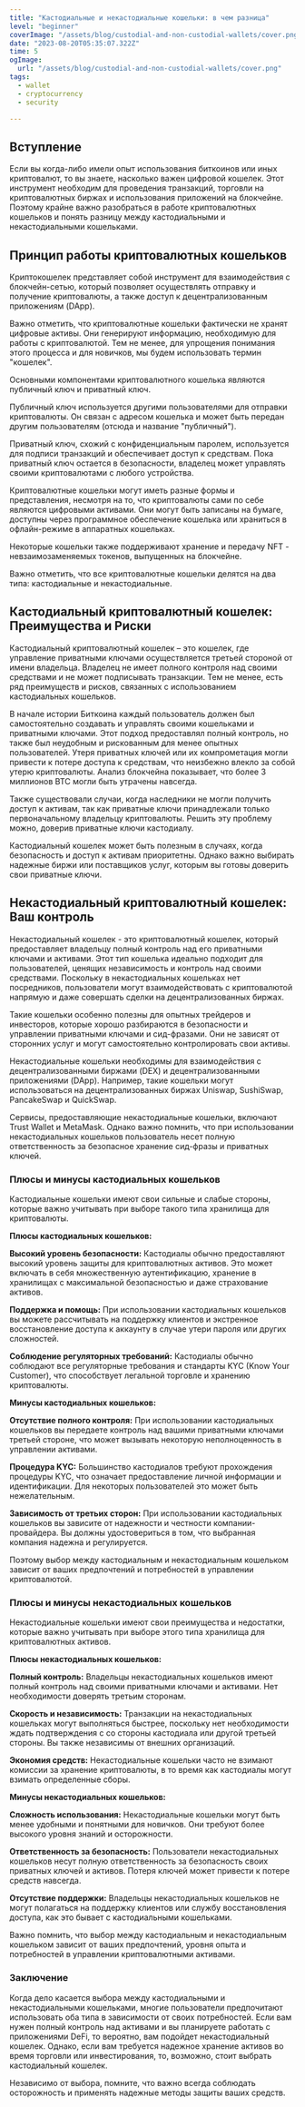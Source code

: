 ```yaml
---
title: "Кастодиальные и некастодиальные кошельки: в чем разница"
level: "beginner"
coverImage: "/assets/blog/custodial-and-non-custodial-wallets/cover.png"
date: "2023-08-20T05:35:07.322Z"
time: 5
ogImage:
  url: "/assets/blog/custodial-and-non-custodial-wallets/cover.png"
tags:
  - wallet
  - cryptocurrency
  - security

---
```

## Вступление

Если вы когда-либо имели опыт использования биткоинов или иных криптовалют, то вы знаете, насколько важен цифровой кошелек. Этот инструмент необходим для проведения транзакций, торговли на криптовалютных биржах и использования приложений на блокчейне. Поэтому крайне важно разобраться в работе криптовалютных кошельков и понять разницу между кастодиальными и некастодиальными кошельками.
## Принцип работы криптовалютных кошельков

Криптокошелек представляет собой инструмент для взаимодействия с блокчейн-сетью, который позволяет осуществлять отправку и получение криптовалюты, а также доступ к децентрализованным приложениям (DApp).

<!-- banner_place -->

Важно отметить, что криптовалютные кошельки фактически не хранят цифровые активы. Они генерируют информацию, необходимую для работы с криптовалютой. Тем не менее, для упрощения понимания этого процесса и для новичков, мы будем использовать термин "кошелек".

Основными компонентами криптовалютного кошелька являются публичный ключ и приватный ключ.

Публичный ключ используется другими пользователями для отправки криптовалюты. Он связан с адресом кошелька и может быть передан другим пользователям (отсюда и название "публичный").

Приватный ключ, схожий с конфиденциальным паролем, используется для подписи транзакций и обеспечивает доступ к средствам. Пока приватный ключ остается в безопасности, владелец может управлять своими криптовалютами с любого устройства.

Криптовалютные кошельки могут иметь разные формы и представления, несмотря на то, что криптовалюты сами по себе являются цифровыми активами. Они могут быть записаны на бумаге, доступны через программное обеспечение кошелька или храниться в офлайн-режиме в аппаратных кошельках.

Некоторые кошельки также поддерживают хранение и передачу NFT - невзаимозаменяемых токенов, выпущенных на блокчейне.

Важно отметить, что все криптовалютные кошельки делятся на два типа: кастодиальные и некастодиальные.
## Кастодиальный криптовалютный кошелек: Преимущества и Риски

Кастодиальный криптовалютный кошелек – это кошелек, где управление приватными ключами осуществляется третьей стороной от имени владельца. Владелец не имеет полного контроля над своими средствами и не может подписывать транзакции. Тем не менее, есть ряд преимуществ и рисков, связанных с использованием кастодиальных кошельков.

В начале истории Биткоина каждый пользователь должен был самостоятельно создавать и управлять своими кошельками и приватными ключами. Этот подход предоставлял полный контроль, но также был неудобным и рискованным для менее опытных пользователей. Утеря приватных ключей или их компрометация могли привести к потере доступа к средствам, что неизбежно влекло за собой утерю криптовалюты. Анализ блокчейна показывает, что более 3 миллионов BTC могли быть утрачены навсегда.

Также существовали случаи, когда наследники не могли получить доступ к активам, так как приватные ключи принадлежали только первоначальному владельцу криптовалюты. Решить эту проблему можно, доверив приватные ключи кастодиалу.

Кастодиальный кошелек может быть полезным в случаях, когда безопасность и доступ к активам приоритетны. Однако важно выбирать надежные биржи или поставщиков услуг, которым вы готовы доверить свои приватные ключи.
## Некастодиальный криптовалютный кошелек: Ваш контроль

Некастодиальный кошелек - это криптовалютный кошелек, который предоставляет владельцу полный контроль над его приватными ключами и активами. Этот тип кошелька идеально подходит для пользователей, ценящих независимость и контроль над своими средствами. Поскольку в некастодиальных кошельках нет посредников, пользователи могут взаимодействовать с криптовалютой напрямую и даже совершать сделки на децентрализованных биржах.

Такие кошельки особенно полезны для опытных трейдеров и инвесторов, которые хорошо разбираются в безопасности и управлении приватными ключами и сид-фразами. Они не зависят от сторонних услуг и могут самостоятельно контролировать свои активы.

Некастодиальные кошельки необходимы для взаимодействия с децентрализованными биржами (DEX) и децентрализованными приложениями (DApp). Например, такие кошельки могут использоваться на децентрализованных биржах Uniswap, SushiSwap, PancakeSwap и QuickSwap.

Сервисы, предоставляющие некастодиальные кошельки, включают Trust Wallet и MetaMask. Однако важно помнить, что при использовании некастодиальных кошельков пользователь несет полную ответственность за безопасное хранение сид-фразы и приватных ключей.

### Плюсы и минусы кастодиальных кошельков

Кастодиальные кошельки имеют свои сильные и слабые стороны, которые важно учитывать при выборе такого типа хранилища для криптовалюты.

**Плюсы кастодиальных кошельков:**

**Высокий уровень безопасности:** Кастодиалы обычно предоставляют высокий уровень защиты для криптовалютных активов. Это может включать в себя множественную аутентификацию, хранение в хранилищах с максимальной безопасностью и даже страхование активов.

**Поддержка и помощь:** При использовании кастодиальных кошельков вы можете рассчитывать на поддержку клиентов и экстренное восстановление доступа к аккаунту в случае утери пароля или других сложностей.

**Соблюдение регуляторных требований:** Кастодиалы обычно соблюдают все регуляторные требования и стандарты KYC (Know Your Customer), что способствует легальной торговле и хранению криптовалюты.

**Минусы кастодиальных кошельков:**

**Отсутствие полного контроля:** При использовании кастодиальных кошельков вы передаете контроль над вашими приватными ключами третьей стороне, что может вызывать некоторую неполноценность в управлении активами.

**Процедура KYC:** Большинство кастодиалов требуют прохождения процедуры KYC, что означает предоставление личной информации и идентификации. Для некоторых пользователей это может быть нежелательным.

**Зависимость от третьих сторон:** При использовании кастодиальных кошельков вы зависите от надежности и честности компании-провайдера. Вы должны удостовериться в том, что выбранная компания надежна и регулируется.

Поэтому выбор между кастодиальным и некастодиальным кошельком зависит от ваших предпочтений и потребностей в управлении криптовалютой.

### Плюсы и минусы некастодиальных кошельков

Некастодиальные кошельки имеют свои преимущества и недостатки, которые важно учитывать при выборе этого типа хранилища для криптовалютных активов.

**Плюсы некастодиальных кошельков:**

**Полный контроль:** Владельцы некастодиальных кошельков имеют полный контроль над своими приватными ключами и активами. Нет необходимости доверять третьим сторонам.

**Скорость и независимость:** Транзакции на некастодиальных кошельках могут выполняться быстрее, поскольку нет необходимости ждать подтверждения с со стороны кастодиала или другой третьей стороны. Вы также независимы от внешних организаций.

**Экономия средств:** Некастодиальные кошельки часто не взимают комиссии за хранение криптовалюты, в то время как кастодиалы могут взимать определенные сборы.

**Минусы некастодиальных кошельков:**

**Сложность использования:** Некастодиальные кошельки могут быть менее удобными и понятными для новичков. Они требуют более высокого уровня знаний и осторожности.

**Ответственность за безопасность:** Пользователи некастодиальных кошельков несут полную ответственность за безопасность своих приватных ключей и активов. Потеря ключей может привести к потере средств навсегда.

**Отсутствие поддержки:** Владельцы некастодиальных кошельков не могут полагаться на поддержку клиентов или службу восстановления доступа, как это бывает с кастодиальными кошельками.

Важно помнить, что выбор между кастодиальным и некастодиальным кошельком зависит от ваших предпочтений, уровня опыта и потребностей в управлении криптовалютными активами.

### Заключение
Когда дело касается выбора между кастодиальными и некастодиальными кошельками, многие пользователи предпочитают использовать оба типа в зависимости от своих потребностей. Если вам нужен полный контроль над активами и вы планируете работать с приложениями DeFi, то вероятно, вам подойдет некастодиальный кошелек. Однако, если вам требуется надежное хранение активов во время торговли или инвестирования, то, возможно, стоит выбрать кастодиальный кошелек.

Независимо от выбора, помните, что важно всегда соблюдать осторожность и применять надежные методы защиты ваших средств.

